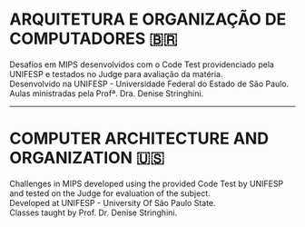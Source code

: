 # ARQUITETURA E ORGANIZAÇÃO DE COMPUTADORES 🇧🇷  

Desafios em MIPS desenvolvidos com o Code Test providenciado pela UNIFESP e testados no Judge para avaliação da matéria.  
Desenvolvido na UNIFESP - Universidade Federal do Estado de São Paulo.  
Aulas ministradas pela Profª. Dra. Denise Stringhini.   

------------------------------------------------

# COMPUTER ARCHITECTURE AND ORGANIZATION 🇺🇸

Challenges in MIPS developed using the provided Code Test by UNIFESP and tested on the Judge for evaluation of the subject.  
Developed at UNIFESP - University Of São Paulo State.  
Classes taught by Prof. Dr. Denise Stringhini.  

